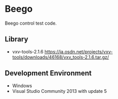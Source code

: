 # Beego

Beego control test code.

## Library
* vxv-tools-2.1.6 <https://ja.osdn.net/projects/vxv-tools/downloads/46168/vxv_tools-2.1.6.tar.gz/>

## Development Environment
* Windows
* Visual Studio Community 2013 with update 5
